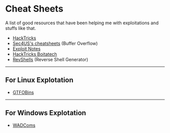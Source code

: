 # Cheat Sheets
A list of good resources that have been helping me with exploitations and stuffs like that.

- [HackTricks](https://book.hacktricks.xyz/)
- [Sec4US's cheatsheets](https://cheatsheet.sec4us.com.br/) (Buffer Overflow)
- [Exploit Notes](https://exploit-notes.hdks.org/)
- [HackTricks Boitatech](https://hacktricks.boitatech.com.br/)
- [RevShells](https://www.revshells.com/) (Reverse Shell Generator)

---

## For Linux Explotation
- [GTFOBins](https://gtfobins.github.io/)

---

## For Windows Explotation
- [WADComs](https://wadcoms.github.io/)
